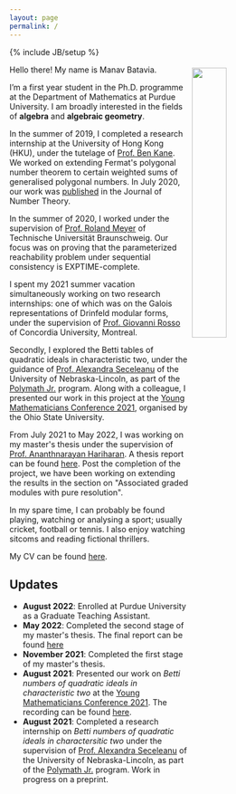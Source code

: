 ```yaml
---
layout: page
permalink: /
---
```

{% include JB/setup %}

<img style="float: right; width: 35%; padding: 5px;" src=" {{site.url}}/assets/img/profile.jpg ">

Hello there! My name is Manav Batavia. 

I’m a first year student in the Ph.D. programme at the Department of Mathematics at Purdue University. I am broadly interested in the fields of **algebra** and **algebraic geometry**.

In the summer of 2019, I completed a research internship at the University of Hong Kong (HKU), under the tutelage of [Prof. Ben Kane](https://hkumath.hku.hk/~bkane/). We worked on extending Fermat's polygonal number theorem to certain weighted sums of generalised polygonal numbers. In July 2020, our work was [published](https://doi.org/10.1016/j.jnt.2020.05.024) in the Journal of Number Theory.  

In the summer of 2020, I worked under the supervision of [Prof. Roland Meyer](https://www.tcs.cs.tu-bs.de/group/meyer/home.html) of Technische Universität Braunschweig. Our focus was on proving that the parameterized reachability problem under sequential consistency is EXPTIME-complete.

I spent my 2021 summer vacation simultaneously working on two research internships: one of which was on the Galois representations of Drinfeld modular forms, under the supervision of [Prof. Giovanni Rosso](https://sites.google.com/site/gvnros/) of Concordia University, Montreal. 

Secondly, I explored the Betti tables of quadratic ideals in characteristic two, under the guidance of [Prof. Alexandra Seceleanu](https://www.math.unl.edu/~aseceleanu2/) of the University of Nebraska-Lincoln, as part of the [Polymath Jr.](https://geometrynyc.wixsite.com/polymathreu) program. Along with a colleague, I presented our work in this project at the [Young Mathematicians Conference 2021](https://ymc.osu.edu/), organised by the Ohio State University. 

From July 2021 to May 2022, I was working on my master's thesis under the supervision of [Prof. Ananthnarayan Hariharan](http://www.math.iitb.ac.in/~ananth/). A thesis report can be found [here]({{site.url}}/assets/pdf/thesis.pdf). Post the completion of the project, we have been working on extending the results in the section on "Associated graded modules with pure resolution". 

In my spare time, I can probably be found playing, watching or analysing a sport; usually cricket, football or tennis. I also enjoy watching sitcoms and reading fictional thrillers. 

My CV can be found [here]({{site.url}}/cv).

## Updates

<!-- <div style="height:250px;overflow:auto;"> -->
* **August 2022**: Enrolled at Purdue University as a Graduate Teaching Assistant. 
* **May 2022**: Completed the second stage of my master's thesis. The final report can be found [here]({{site.url}}/assets/pdf/thesis.pdf)
* **November 2021**: Completed the first stage of my master's thesis. 
* **August 2021**: Presented our work on *Betti numbers of quadratic ideals in characteristic two* at the [Young Mathematicians Conference 2021](https://ymc.osu.edu/). The recording can be found [here](https://www.youtube.com/watch?v=ax-zScZtL7Q).
* **August 2021**: Completed a research internship on *Betti numbers of quadratic ideals in charactersitic two* under the supervision of [Prof. Alexandra Seceleanu](https://www.math.unl.edu/~aseceleanu2/) of the University of Nebraska-Lincoln, as part of the [Polymath Jr.](https://geometrynyc.wixsite.com/polymathreu) program. Work in progress on a preprint. 
<!-- </div> -->



